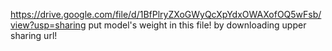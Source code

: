 https://drive.google.com/file/d/1BfPlryZXoGWyQcXpYdxOWAXofOQ5wFsb/view?usp=sharing
put model's weight in this file! by downloading upper sharing url!
